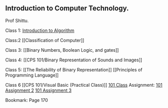 ## Introduction to Computer Technology.
Prof Shittu.

Class 1:
[Introduction to Algorithm](CPS%20101/Introduction%20to%20Algorithm.md)


Class:2
[[Classification of Computer]] 

Class 3:
[[Binary Numbers, Boolean Logic, and gates]]

Class 4: 
[[CPS 101/Binary Representation of Sounds and Images]]

Class 5:
[[The Reliability of Binary Representation]]
[[Principles of Programming Language]]

Class 6
[[CPS 101/Visual Basic (Practical Class)]]
[101 Class](CPS%20101/101%20Class.md)
Assignment:
[101 Assignment 2](CPS%20101/Assignments/101%20Assignment%202.md)
[101 Assignment 3](CPS%20101/Assignments/101%20Assignment%203.md)


Bookmark: Page 170